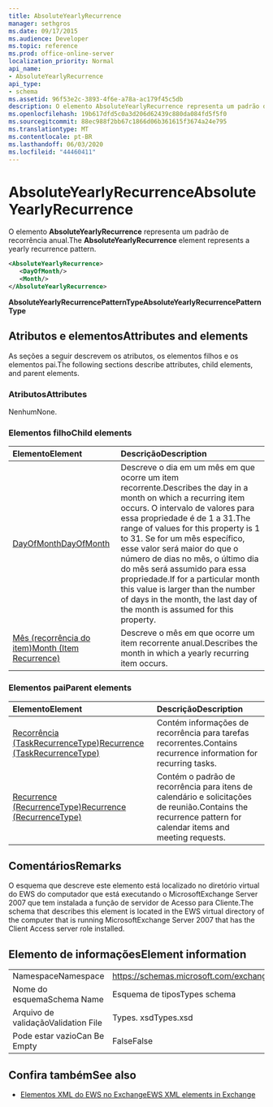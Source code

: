 ```yaml
---
title: AbsoluteYearlyRecurrence
manager: sethgros
ms.date: 09/17/2015
ms.audience: Developer
ms.topic: reference
ms.prod: office-online-server
localization_priority: Normal
api_name:
- AbsoluteYearlyRecurrence
api_type:
- schema
ms.assetid: 96f53e2c-3893-4f6e-a78a-ac179f45c5db
description: O elemento AbsoluteYearlyRecurrence representa um padrão de recorrência anual.
ms.openlocfilehash: 19b617dfd5c0a3d206d62439c880da084fd5f5f0
ms.sourcegitcommit: 88ec988f2bb67c1866d06b361615f3674a24e795
ms.translationtype: MT
ms.contentlocale: pt-BR
ms.lasthandoff: 06/03/2020
ms.locfileid: "44460411"
---
```

# <a name="absoluteyearlyrecurrence"></a><span data-ttu-id="b98cb-103">AbsoluteYearlyRecurrence</span><span class="sxs-lookup"><span data-stu-id="b98cb-103">AbsoluteYearlyRecurrence</span></span>

<span data-ttu-id="b98cb-104">O elemento **AbsoluteYearlyRecurrence** representa um padrão de recorrência anual.</span><span class="sxs-lookup"><span data-stu-id="b98cb-104">The **AbsoluteYearlyRecurrence** element represents a yearly recurrence pattern.</span></span> 
  
```xml
<AbsoluteYearlyRecurrence>
   <DayOfMonth/>
   <Month/>
</AbsoluteYearlyRecurrence>
```

 <span data-ttu-id="b98cb-105">**AbsoluteYearlyRecurrencePatternType**</span><span class="sxs-lookup"><span data-stu-id="b98cb-105">**AbsoluteYearlyRecurrencePatternType**</span></span>
## <a name="attributes-and-elements"></a><span data-ttu-id="b98cb-106">Atributos e elementos</span><span class="sxs-lookup"><span data-stu-id="b98cb-106">Attributes and elements</span></span>

<span data-ttu-id="b98cb-107">As seções a seguir descrevem os atributos, os elementos filhos e os elementos pai.</span><span class="sxs-lookup"><span data-stu-id="b98cb-107">The following sections describe attributes, child elements, and parent elements.</span></span>
  
### <a name="attributes"></a><span data-ttu-id="b98cb-108">Atributos</span><span class="sxs-lookup"><span data-stu-id="b98cb-108">Attributes</span></span>

<span data-ttu-id="b98cb-109">Nenhum</span><span class="sxs-lookup"><span data-stu-id="b98cb-109">None.</span></span>
  
### <a name="child-elements"></a><span data-ttu-id="b98cb-110">Elementos filho</span><span class="sxs-lookup"><span data-stu-id="b98cb-110">Child elements</span></span>

|<span data-ttu-id="b98cb-111">**Elemento**</span><span class="sxs-lookup"><span data-stu-id="b98cb-111">**Element**</span></span>|<span data-ttu-id="b98cb-112">**Descrição**</span><span class="sxs-lookup"><span data-stu-id="b98cb-112">**Description**</span></span>|
|:-----|:-----|
|[<span data-ttu-id="b98cb-113">DayOfMonth</span><span class="sxs-lookup"><span data-stu-id="b98cb-113">DayOfMonth</span></span>](dayofmonth.md) <br/> |<span data-ttu-id="b98cb-114">Descreve o dia em um mês em que ocorre um item recorrente.</span><span class="sxs-lookup"><span data-stu-id="b98cb-114">Describes the day in a month on which a recurring item occurs.</span></span> <span data-ttu-id="b98cb-115">O intervalo de valores para essa propriedade é de 1 a 31.</span><span class="sxs-lookup"><span data-stu-id="b98cb-115">The range of values for this property is 1 to 31.</span></span> <span data-ttu-id="b98cb-116">Se for um mês específico, esse valor será maior do que o número de dias no mês, o último dia do mês será assumido para essa propriedade.</span><span class="sxs-lookup"><span data-stu-id="b98cb-116">If for a particular month this value is larger than the number of days in the month, the last day of the month is assumed for this property.</span></span>  <br/> |
|[<span data-ttu-id="b98cb-117">Mês (recorrência do item)</span><span class="sxs-lookup"><span data-stu-id="b98cb-117">Month (Item Recurrence)</span></span>](month-item-recurrence.md) <br/> |<span data-ttu-id="b98cb-118">Descreve o mês em que ocorre um item recorrente anual.</span><span class="sxs-lookup"><span data-stu-id="b98cb-118">Describes the month in which a yearly recurring item occurs.</span></span>  <br/> |
   
### <a name="parent-elements"></a><span data-ttu-id="b98cb-119">Elementos pai</span><span class="sxs-lookup"><span data-stu-id="b98cb-119">Parent elements</span></span>

|<span data-ttu-id="b98cb-120">**Elemento**</span><span class="sxs-lookup"><span data-stu-id="b98cb-120">**Element**</span></span>|<span data-ttu-id="b98cb-121">**Descrição**</span><span class="sxs-lookup"><span data-stu-id="b98cb-121">**Description**</span></span>|
|:-----|:-----|
|[<span data-ttu-id="b98cb-122">Recorrência (TaskRecurrenceType)</span><span class="sxs-lookup"><span data-stu-id="b98cb-122">Recurrence (TaskRecurrenceType)</span></span>](recurrence-taskrecurrencetype.md) <br/> |<span data-ttu-id="b98cb-123">Contém informações de recorrência para tarefas recorrentes.</span><span class="sxs-lookup"><span data-stu-id="b98cb-123">Contains recurrence information for recurring tasks.</span></span>  <br/> |
|[<span data-ttu-id="b98cb-124">Recurrence (RecurrenceType)</span><span class="sxs-lookup"><span data-stu-id="b98cb-124">Recurrence (RecurrenceType)</span></span>](recurrence-recurrencetype.md) <br/> |<span data-ttu-id="b98cb-125">Contém o padrão de recorrência para itens de calendário e solicitações de reunião.</span><span class="sxs-lookup"><span data-stu-id="b98cb-125">Contains the recurrence pattern for calendar items and meeting requests.</span></span>  <br/> |
   
## <a name="remarks"></a><span data-ttu-id="b98cb-126">Comentários</span><span class="sxs-lookup"><span data-stu-id="b98cb-126">Remarks</span></span>

<span data-ttu-id="b98cb-127">O esquema que descreve este elemento está localizado no diretório virtual do EWS do computador que está executando o MicrosoftExchange Server 2007 que tem instalada a função de servidor de Acesso para Cliente.</span><span class="sxs-lookup"><span data-stu-id="b98cb-127">The schema that describes this element is located in the EWS virtual directory of the computer that is running MicrosoftExchange Server 2007 that has the Client Access server role installed.</span></span>
  
## <a name="element-information"></a><span data-ttu-id="b98cb-128">Elemento de informações</span><span class="sxs-lookup"><span data-stu-id="b98cb-128">Element information</span></span>

|||
|:-----|:-----|
|<span data-ttu-id="b98cb-129">Namespace</span><span class="sxs-lookup"><span data-stu-id="b98cb-129">Namespace</span></span>  <br/> |https://schemas.microsoft.com/exchange/services/2006/types  <br/> |
|<span data-ttu-id="b98cb-130">Nome do esquema</span><span class="sxs-lookup"><span data-stu-id="b98cb-130">Schema Name</span></span>  <br/> |<span data-ttu-id="b98cb-131">Esquema de tipos</span><span class="sxs-lookup"><span data-stu-id="b98cb-131">Types schema</span></span>  <br/> |
|<span data-ttu-id="b98cb-132">Arquivo de validação</span><span class="sxs-lookup"><span data-stu-id="b98cb-132">Validation File</span></span>  <br/> |<span data-ttu-id="b98cb-133">Types. xsd</span><span class="sxs-lookup"><span data-stu-id="b98cb-133">Types.xsd</span></span>  <br/> |
|<span data-ttu-id="b98cb-134">Pode estar vazio</span><span class="sxs-lookup"><span data-stu-id="b98cb-134">Can Be Empty</span></span>  <br/> |<span data-ttu-id="b98cb-135">False</span><span class="sxs-lookup"><span data-stu-id="b98cb-135">False</span></span>  <br/> |
   
## <a name="see-also"></a><span data-ttu-id="b98cb-136">Confira também</span><span class="sxs-lookup"><span data-stu-id="b98cb-136">See also</span></span>

- [<span data-ttu-id="b98cb-137">Elementos XML do EWS no Exchange</span><span class="sxs-lookup"><span data-stu-id="b98cb-137">EWS XML elements in Exchange</span></span>](ews-xml-elements-in-exchange.md)

